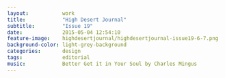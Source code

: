 ```yaml
---
layout:           work
title:            "High Desert Journal"
subtitle:         "Issue 19"
date:             2015-05-04 12:54:10
feature-image:    highdesertjournal/highdesertjournal-issue19-6-7.png
background-color: light-grey-background
categories:       design
tags:             editorial
music:            Better Get it in Your Soul by Charles Mingus
---
```

